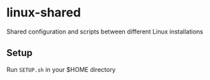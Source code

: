 # linux-shared
Shared configuration and scripts between different Linux installations


## Setup

Run `SETUP.sh` in your $HOME directory
